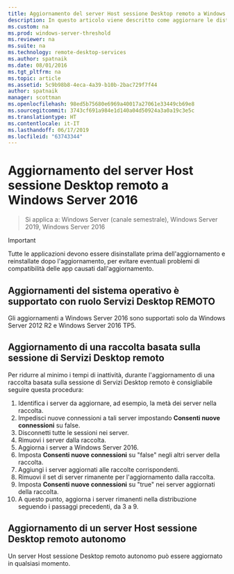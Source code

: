 ```yaml
---
title: Aggiornamento del server Host sessione Desktop remoto a Windows Server 2016
description: In questo articolo viene descritto come aggiornare le distribuzioni di Servizi Desktop remoto esistente a Windows Server 2016.
ms.custom: na
ms.prod: windows-server-threshold
ms.reviewer: na
ms.suite: na
ms.technology: remote-desktop-services
ms.author: spatnaik
ms.date: 08/01/2016
ms.tgt_pltfrm: na
ms.topic: article
ms.assetid: 5c9b98b8-4eca-4a39-b10b-2bac729f7f44
author: spatnaik
manager: scottman
ms.openlocfilehash: 98ed5b75680e6969a40017a27061e33449cb69e8
ms.sourcegitcommit: 3743cf691a984e1d140a04d50924a3a0a19c3e5c
ms.translationtype: HT
ms.contentlocale: it-IT
ms.lasthandoff: 06/17/2019
ms.locfileid: "63743344"
---
```

# <a name="upgrading-your-remote-desktop-session-host-to-windows-server-2016"></a>Aggiornamento del server Host sessione Desktop remoto a Windows Server 2016

>Si applica a: Windows Server (canale semestrale), Windows Server 2019, Windows Server 2016

> [!IMPORTANT]
> Tutte le applicazioni devono essere disinstallate prima dell'aggiornamento e reinstallate dopo l'aggiornamento, per evitare eventuali problemi di compatibilità delle app causati dall'aggiornamento.

## <a name="supported-os-upgrades-with-rds-role-installed"></a>Aggiornamenti del sistema operativo è supportato con ruolo Servizi Desktop REMOTO
Gli aggiornamenti a Windows Server 2016 sono supportati solo da Windows Server 2012 R2 e Windows Server 2016 TP5.

## <a name="upgrading-a-rds-session-based-collection"></a>Aggiornamento di una raccolta basata sulla sessione di Servizi Desktop remoto
Per ridurre al minimo i tempi di inattività, durante l'aggiornamento di una raccolta basata sulla sessione di Servizi Desktop remoto è consigliabile seguire questa procedura:

1. Identifica i server da aggiornare, ad esempio, la metà dei server nella raccolta.
2. Impedisci nuove connessioni a tali server impostando **Consenti nuove connessioni** su false.
3. Disconnetti tutte le sessioni nei server. 
4. Rimuovi i server dalla raccolta.
5. Aggiorna i server a Windows Server 2016.
6. Imposta **Consenti nuove connessioni** su "false" negli altri server della raccolta.
7. Aggiungi i server aggiornati alle raccolte corrispondenti.
8. Rimuovi il set di server rimanente per l'aggiornamento dalla raccolta.
9. Imposta **Consenti nuove connessioni** su "true" nei server aggiornati della raccolta.
10. A questo punto, aggiorna i server rimanenti nella distribuzione seguendo i passaggi precedenti, da 3 a 9.

## <a name="upgrading-a-standalone-rd-session-host-server"></a>Aggiornamento di un server Host sessione Desktop remoto autonomo
Un server Host sessione Desktop remoto autonomo può essere aggiornato in qualsiasi momento.
